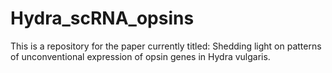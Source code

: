 # Hydra_scRNA_opsins
This is a repository for the paper currently titled: Shedding light on patterns of unconventional expression of opsin genes in Hydra vulgaris. 
